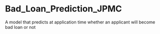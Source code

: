# Bad_Loan_Prediction_JPMC
A model that predicts at application time whether an applicant will become bad loan or not
